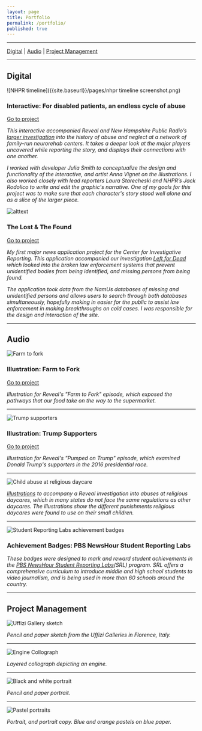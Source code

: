 ```yaml
---
layout: page
title: Portfolio
permalink: /portfolio/
published: true
---
```


---

[Digital](#digital) |
[Audio](#audio) | 
[Project Management](#projectmanagement)

---

<a class="anchor" name="digital"></a>

## Digital 

![NHPR timeline]({{site.baseurl}}/pages/nhpr timeline screenshot.png)

### Interactive: For disabled patients, an endless cycle of abuse

[Go to project](https://www.revealnews.org/article/interactive-for-disabled-patients-an-endless-cycle-of-abuse/)

*This interactive accompanied Reveal and New Hampshire Public Radio’s [larger investigation](https://www.revealnews.org/episodes/a-mountain-of-misconduct/) into the history of abuse and neglect at a network of family-run neurorehab centers. It takes a deeper look at the major players uncovered while reporting the story, and displays their connections with one another.*

*I worked with developer Julia Smith to conceptualize the design and functionality of the interactive, and artist Anna Vignet on the illustrations. I also worked closely with lead reporters Laura Starecheski and NHPR’s Jack Rodolico to write and edit the graphic's narrative. One of my goals for this project was to make sure that each character's story stood well alone and as a slice of the larger piece.*

![alttext](/img/portfolio_images/lostandfound.png)

### The Lost & The Found

[Go to project](lostandfound.revealnews.org)

*My first major news application project for the Center for Investigative Reporting. This application accompanied our investigation [Left for Dead](http://revealnews.org/leftfordead) which looked into the broken law enforcement systems that prevent unidentified bodies from being identified, and missing persons from being found.*

*The application took data from the NamUs databases of missing and unidentified persons and allows users to search through both databases simultaneously, hopefully making in easier for the public to assist law enforcement in making breakthroughs on cold cases. I was responsible for the design and interaction of the site.*

---

<a class="anchor" name="audio"></a>

## Audio 

![Farm to fork](/img/portfolio_images/food_illo.png)

### Illustration: Farm to Fork

[Go to project](https://www.revealnews.org/episodes/farm-to-fork-uncovering-hazards-in-our-food-systems/)

*Illustration for Reveal's "Farm to Fork" episode, which exposed the pathways that our food take on the way to the supermarket.*

---

![Trump supporters](/img/portfolio_images/trump.png)

### Illustration: Trump Supporters

[Go to project](https://www.revealnews.org/episodes/pumped-on-trump/)

*Illustration for Reveal's "Pumped on Trump" episode, which examined Donald Trump's supporters in the 2016 presidential race.*

---

![Child abuse at religious daycare](/img/portfolio_images/child_abuse.png)

*[Illustrations](https://www.revealnews.org/blog/from-hot-hands-to-banana-pinches-church-day-cares-are-hurting-kids-and-getting-away-with-it/) to accompany a Reveal investigation into abuses at religious daycares, which in many states do not face the same regulations as other daycares. The illustrations show the different punishments religious daycares were found to use on their small children.*

---

![Student Reporting Labs achievement badges](/img/portfolio_images/badges.png)

### Achievement Badges: PBS NewsHour Student Reporting Labs

*These badges were designed to mark and reward student achievements in the [PBS NewsHour Student Reporting Labs](http://studentreportinglabs.com)(SRL) program. SRL offers a comprehensive curriculum to introduce middle and high school students to video journalism, and is being used in more than 60 schools around the country.*

---


<a class="anchor" name="projectmanagement"></a>

## Project Management 

![Uffizi Gallery sketch](/img/portfolio_images/florence_sketch1.jpg)

*Pencil and paper sketch from the Uffizi Galleries in Florence, Italy.*

---

![Engine Collograph](/img/portfolio_images/Engine1.jpg)

*Layered collograph depicting an engine.*

---

![Black and white portrait](/img/portfolio_images/portrait.jpg)

*Pencil and paper portrait.*

---

![Pastel portraits](/img/portfolio_images/double_portrait.jpg)

*Portrait, and portrait copy. Blue and orange pastels on blue paper.*
